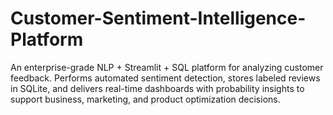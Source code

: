 # Customer-Sentiment-Intelligence-Platform
An enterprise-grade NLP + Streamlit + SQL platform for analyzing customer feedback. Performs automated sentiment detection, stores labeled reviews in SQLite, and delivers real-time dashboards with probability insights to support business, marketing, and product optimization decisions.

